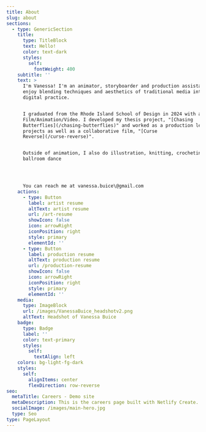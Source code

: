 ```yaml
---
title: About
slug: about
sections:
  - type: GenericSection
    title:
      type: TitleBlock
      text: Hello!
      color: text-dark
      styles:
        self:
          fontWeight: 400
    subtitle: ''
    text: >
      I'm Vanessa! I'm an animator, storyboarder and production assistant etc. I
      enjoy blending techniques and aesthetics of traditional media into my
      digital practice.


      I graduated from the Rhode Island School of Design in 2024 with a BFA in
      Film/Animation/Video. I developed my thesis project, "[Chasing
      Butterflies](/chasing-butterflies)" and worked as a production lead on my
      projects as well as a collaborative film, "[Curse
      Reverse](/curse-reverse)".


      Outside of animation, I also do illustration, knitting, crocheting, and
      ballroom dance




      You can reach me at vanessa.buice\@gmail.com
    actions:
      - type: Button
        label: artist resume
        altText: artist resume
        url: /art-resume
        showIcon: false
        icon: arrowRight
        iconPosition: right
        style: primary
        elementId: ''
      - type: Button
        label: production resume
        altText: production resume
        url: /production-resume
        showIcon: false
        icon: arrowRight
        iconPosition: right
        style: primary
        elementId: ''
    media:
      type: ImageBlock
      url: /images/VanessaBuice_headshotv2.png
      altText: Headshot of Vanessa Buice
    badge:
      type: Badge
      label: ''
      color: text-primary
      styles:
        self:
          textAlign: left
    colors: bg-light-fg-dark
    styles:
      self:
        alignItems: center
        flexDirection: row-reverse
seo:
  metaTitle: Careers - Demo site
  metaDescription: This is the careers page built with Netlify Create.
  socialImage: /images/main-hero.jpg
  type: Seo
type: PageLayout
---
```


